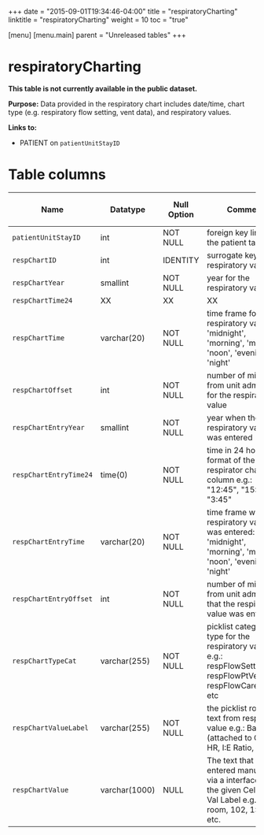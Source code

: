 +++
date = "2015-09-01T19:34:46-04:00"
title = "respiratoryCharting"
linktitle = "respiratoryCharting"
weight = 10
toc = "true"

[menu]
  [menu.main]
    parent = "Unreleased tables"
+++

# respiratoryCharting

**This table is not currently available in the public dataset.**

**Purpose:**
Data provided in the respiratory chart includes date/time, chart type (e.g. respiratory flow setting, vent data), and respiratory values.

**Links to:**

* PATIENT on `patientUnitStayID`

<!-- # Important considerations

* To follow. -->

# Table columns

Name | Datatype | Null Option | Comment | Is Key | Stored Transformed Created
---- | ---- | ---- | ---- | ---- | ----
`patientUnitStayID` | int | NOT NULL | foreign key link to the patient table | FK | C
`respChartID` | int | IDENTITY | surrogate key for the respiratory value | PK | C
`respChartYear` | smallint | NOT NULL | year for the respiratory value |  | T
`respChartTime24` | XX | XX | XX | XX | XX | XX
`respChartTime` | varchar(20) | NOT NULL | time frame for the respiratory value: 'midnight', 'morning', 'midday', 'noon', 'evening', or 'night' |  | T
`respChartOffset` | int | NOT NULL | number of minutes from unit admit time for the respiratory value |  | C
`respChartEntryYear` | smallint | NOT NULL | year when the respiratory value was entered |  | T
`respChartEntryTime24` | time(0) | NOT NULL | time in 24 hour format of the respirator chart column e.g.: "12:45", "15:30", "3:45" |  | T
`respChartEntryTime` | varchar(20) | NOT NULL | time frame when the respiratory value was entered: 'midnight', 'morning', 'midday', 'noon', 'evening', or 'night' |  | T
`respChartEntryOffset` | int | NOT NULL | number of minutes from unit admit time that the respiratory value was entered |  | C
`respChartTypeCat` | varchar(255) | NOT NULL | picklist category type for the respiratory value e.g.: respFlowSettings, respFlowPtVentData, respFlowCareData, etc |  | S
`respChartValueLabel` | varchar(255) | NOT NULL | the picklist row label text from respiratory value e.g.: Bag/Mask (attached to O2), HR, I:E Ratio, etc. |  | S
`respChartValue` | varchar(1000) | NULL | The text that was entered manually or via a interface for the given Cell Type Val Label e.g.: in room, 102, 1:2.0, etc. |  | S

<!-- # Detailed description

* To follow. -->
